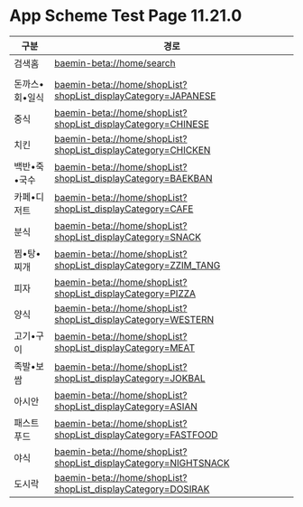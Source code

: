 # App Scheme Test Page 11.21.0 

<html>
  <head></head>
  <body>
    <table class="table table-striped">
    <thead>
    <tr>
        <th scope="col">구분</th>
        <th scope="col">경로</th>
    </tr>
    </thead>
    <tbody>
    <tr>
        <td>
            검색홈
        </td>
        <td>
            <a class="baeminScheme" href="baemin-beta://home/search">
              baemin-beta://home/search
          </a>
        </td>
    </tr>
    <tr><td></td>
        <td></td>
    </tr>
    <tr>
        <td>
            돈까스•회•일식
        </td>
        <td>
            <a class="baeminScheme" href="baemin-beta://home/shopList?shopList_displayCategory=JAPANESE">
              baemin-beta://home/shopList?shopList_displayCategory=JAPANESE
          </a>
        </td>
    </tr>
    <tr>
        <td>
            중식
        </td>
        <td>
            <a class="baeminScheme" href="baemin-beta://home/shopList?shopList_displayCategory=CHINESE">
              baemin-beta://home/shopList?shopList_displayCategory=CHINESE
          </a>
        </td>
    </tr>
    <tr>
        <td>
            치킨
        </td>
        <td>
            <a class="baeminScheme" href="baemin-beta://home/shopList?shopList_displayCategory=CHICKEN">
              baemin-beta://home/shopList?shopList_displayCategory=CHICKEN
          </a>
        </td>
    </tr>
    <tr>
        <td>
            백반•죽•국수
        </td>
        <td>
            <a class="baeminScheme" href="baemin-beta://home/shopList?shopList_displayCategory=BAEKBAN">
              baemin-beta://home/shopList?shopList_displayCategory=BAEKBAN
          </a>
        </td>
    </tr>
    <tr>
        <td>
            카페•디저트
        </td>
        <td>
            <a class="baeminScheme" href="baemin-beta://home/shopList?shopList_displayCategory=CAFE">
              baemin-beta://home/shopList?shopList_displayCategory=CAFE
          </a>
        </td>
    </tr>
    <tr>
        <td>
            분식
        </td>
        <td>
            <a class="baeminScheme" href="baemin-beta://home/shopList?shopList_displayCategory=SNACK">
              baemin-beta://home/shopList?shopList_displayCategory=SNACK
          </a>
        </td>
    </tr>
    <tr>
        <td>
            찜•탕•찌개
        </td>
        <td>
            <a class="baeminScheme" href="baemin-beta://home/shopList?shopList_displayCategory=ZZIM_TANG">
              baemin-beta://home/shopList?shopList_displayCategory=ZZIM_TANG
          </a>
        </td>
    </tr>
    <tr>
        <td>
            피자
        </td>
        <td>
            <a class="baeminScheme" href="baemin-beta://home/shopList?shopList_displayCategory=PIZZA">
              baemin-beta://home/shopList?shopList_displayCategory=PIZZA
          </a>
        </td>
    </tr>
    <tr>
        <td>
            양식
        </td>
        <td>
            <a class="baeminScheme" href="baemin-beta://home/shopList?shopList_displayCategory=WESTERN">
              baemin-beta://home/shopList?shopList_displayCategory=WESTERN
          </a>
        </td>
    </tr>
    <tr>
        <td>
            고기•구이
        </td>
        <td>
            <a class="baeminScheme" href="baemin-beta://home/shopList?shopList_displayCategory=MEAT">
              baemin-beta://home/shopList?shopList_displayCategory=MEAT
          </a>
        </td>
    </tr>
    <tr>
        <td>
            족발•보쌈
        </td>
        <td>
            <a class="baeminScheme" href="baemin-beta://home/shopList?shopList_displayCategory=JOKBAL">
              baemin-beta://home/shopList?shopList_displayCategory=JOKBAL
          </a>
        </td>
    </tr>
    <tr>
        <td>
            아시안
        </td>
        <td>
            <a class="baeminScheme" href="baemin-beta://home/shopList?shopList_displayCategory=ASIAN">
              baemin-beta://home/shopList?shopList_displayCategory=ASIAN
          </a>
        </td>
    </tr>
    <tr>
        <td>
            패스트푸드
        </td>
        <td>
            <a class="baeminScheme" href="baemin-beta://home/shopList?shopList_displayCategory=FASTFOOD">
              baemin-beta://home/shopList?shopList_displayCategory=FASTFOOD
          </a>
        </td>
    </tr>
    <tr>
        <td>
            야식
        </td>
        <td>
            <a class="baeminScheme" href="baemin-beta://home/shopList?shopList_displayCategory=NIGHTSNACK">
              baemin-beta://home/shopList?shopList_displayCategory=NIGHTSNACK
          </a>
        </td>
    </tr>
    <tr>
        <td>
            도시락
        </td>
        <td>
            <a class="baeminScheme" href="baemin-beta://home/shopList?shopList_displayCategory=DOSIRAK">
              baemin-beta://home/shopList?shopList_displayCategory=DOSIRAK
          </a>
        </td>
    </tr>
    </tbody>
  

